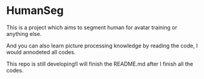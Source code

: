 # HumanSeg
This is a project which aims to segment human for avatar training or anything else.

And you can also learn picture processing knowledge by reading the code, I would annodeted all codes.

This repo is still developing!I will finish the README.md after I finish all the codes.